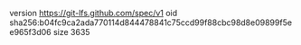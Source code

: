 version https://git-lfs.github.com/spec/v1
oid sha256:b04fc9ca2ada770114d844478841c75ccd99f88cbc98d8e09899f5ee965f3d06
size 3635
